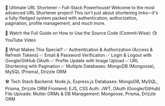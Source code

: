 🚀 Ultimate URL Shortener – Full-Stack Powerhouse!
Welcome to the most advanced URL Shortener project! This isn't just about shortening links—it's a fully-fledged system packed with authentication, authorization, pagination, profile management, and much more.

🔗 Watch the Full Guide on How to Use the Source Code (Commit-Wise):
📺 YouTube Video

🌟 What Makes This Special?
✅ Authentication & Authorization (Access & Refresh Tokens)
✅ Email & Password Verification
✅ Login & Logout with Google/GitHub OAuth
✅ Profile Update with Image Upload
✅ URL Shortening with Pagination
✅ Multiple Databases: MongoDB (Mongoose), MySQL (Prisma), Drizzle ORM

🛠️ Tech Stack
Backend: Node.js, Express.js
Databases: MongoDB, MySQL, Prisma, Drizzle ORM
Frontend: EJS, CSS
Auth: JWT, OAuth (Google/GitHub)
File Uploads: Multer
ORMs & DB Management: Mongoose, Prisma, Drizzle ORM
